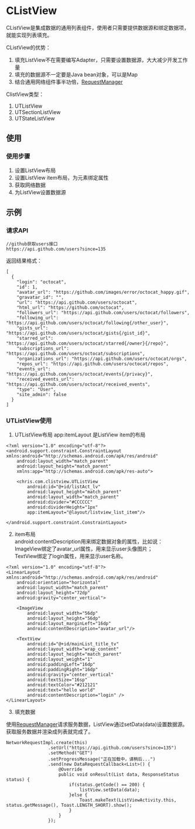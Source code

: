 # CListView
CListView是集成数据的通用列表组件，使用者只需要提供数据源和绑定数据项，就能实现列表填充。

CListView的优势：
1. 填充ListView不在需要编写Adapter，只需要设置数据源，大大减少开发工作量
2. 填充的数据源不一定要是Java bean对象，可以是Map
3. 结合通用网络组件事半功倍，[RequestManager](https://github.com/Anima18/RequestManager "RequestManager")

ClistView类型：
1. UTListView
2. UTSectionListView
3. UTStateListView

## 使用

### 使用步骤
1. 设置ListView布局
2. 设置ListView item布局，为元素绑定属性
3. 获取网络数据
4. 为ListView设置数据源

## 示例
### 请求API  

```
//github获取users接口
https://api.github.com/users?since=135
```
返回结果格式：

```
[
  {
    "login": "octocat",
    "id": 1,
    "avatar_url": "https://github.com/images/error/octocat_happy.gif",
    "gravatar_id": "",
    "url": "https://api.github.com/users/octocat",
    "html_url": "https://github.com/octocat",
    "followers_url": "https://api.github.com/users/octocat/followers",
    "following_url": "https://api.github.com/users/octocat/following{/other_user}",
    "gists_url": "https://api.github.com/users/octocat/gists{/gist_id}",
    "starred_url": "https://api.github.com/users/octocat/starred{/owner}{/repo}",
    "subscriptions_url": "https://api.github.com/users/octocat/subscriptions",
    "organizations_url": "https://api.github.com/users/octocat/orgs",
    "repos_url": "https://api.github.com/users/octocat/repos",
    "events_url": "https://api.github.com/users/octocat/events{/privacy}",
    "received_events_url": "https://api.github.com/users/octocat/received_events",
    "type": "User",
    "site_admin": false
  }
]
```




### UTListView使用
1. UTListView布局
app:itemLayout 是ListView item的布局

```
<?xml version="1.0" encoding="utf-8"?>
<android.support.constraint.ConstraintLayout xmlns:android="http://schemas.android.com/apk/res/android"
    android:layout_width="match_parent"
    android:layout_height="match_parent"
    xmlns:app="http://schemas.android.com/apk/res-auto">

    <chris.com.clistview.UTListView
        android:id="@+id/listAct_lv"
        android:layout_height="match_parent"
        android:layout_width="match_parent"
        android:divider="#CCCCCC"
        android:dividerHeight="1px"
        app:itemLayout="@layout/listview_list_item"/>

</android.support.constraint.ConstraintLayout>
```

2. item布局  
android:contentDescription用来绑定数据对象的属性，比如说：  
ImageView绑定了avatar_url属性，用来显示user头像图片；  
TextView绑定了login属性，用来显示user名称。
```
<?xml version="1.0" encoding="utf-8"?>
<LinearLayout xmlns:android="http://schemas.android.com/apk/res/android"
    android:orientation="horizontal"
    android:layout_width="match_parent"
    android:layout_height="72dp"
    android:gravity="center_vertical">

    <ImageView
        android:layout_width="56dp"
        android:layout_height="56dp"
        android:layout_marginLeft="16dp"
        android:contentDescription="avatar_url"/>

    <TextView
        android:id="@+id/mainList_title_tv"
        android:layout_width="wrap_content"
        android:layout_height="match_parent"
        android:layout_weight="1"
        android:paddingLeft="16dp"
        android:paddingRight="16dp"
        android:gravity="center_vertical"
        android:textSize="16sp"
        android:textColor="#212121"
        android:text="hello world"
        android:contentDescription="login" />
</LinearLayout>

```


3. 填充数据

使用[RequestManager](https://github.com/Anima18/RequestManager "RequestManager")请求服务数据，ListView通过setData(data)设置数据源。获取服务数据并渲染成列表就完成了。
```
NetworkRequestImpl.create(this)
                .setUrl("https://api.github.com/users?since=135")
                .setMethod("GET")
                .setProgressMessage("正在加载中，请稍后...")
                .send(new DataRequestCallback<List>() {
                    @Override
                    public void onResult(List data, ResponseStatus status) {
                        if(status.getCode() == 200) {
                            listView.setData(data);
                        }else {
                            Toast.makeText(ListViewActivity.this, status.getMessage(), Toast.LENGTH_SHORT).show();
                        }
                    }
                });
```
